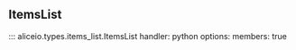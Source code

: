 ## ItemsList

::: aliceio.types.items_list.ItemsList
    handler: python
    options:
      members: true
